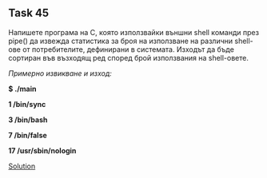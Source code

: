 ## Task 45

Напишете програма на С, която използвайки външни shell команди през pipe() да извежда статистика за броя на използване на 
различни shell-ове от потребителите, дефинирани в системата. Изходът да бъде сортиран във възходящ ред според брой използвания
на shell-овете.

*Примерно извикване и изход:*

**$ ./main**

**1   /bin/sync**

**3   /bin/bash**

**7   /bin/false**

**17  /usr/sbin/nologin**

[Solution](https://github.com/Svetlin12/Linux-Shell-and-C-files/blob/master/C/FMI/processes/task46.c)
